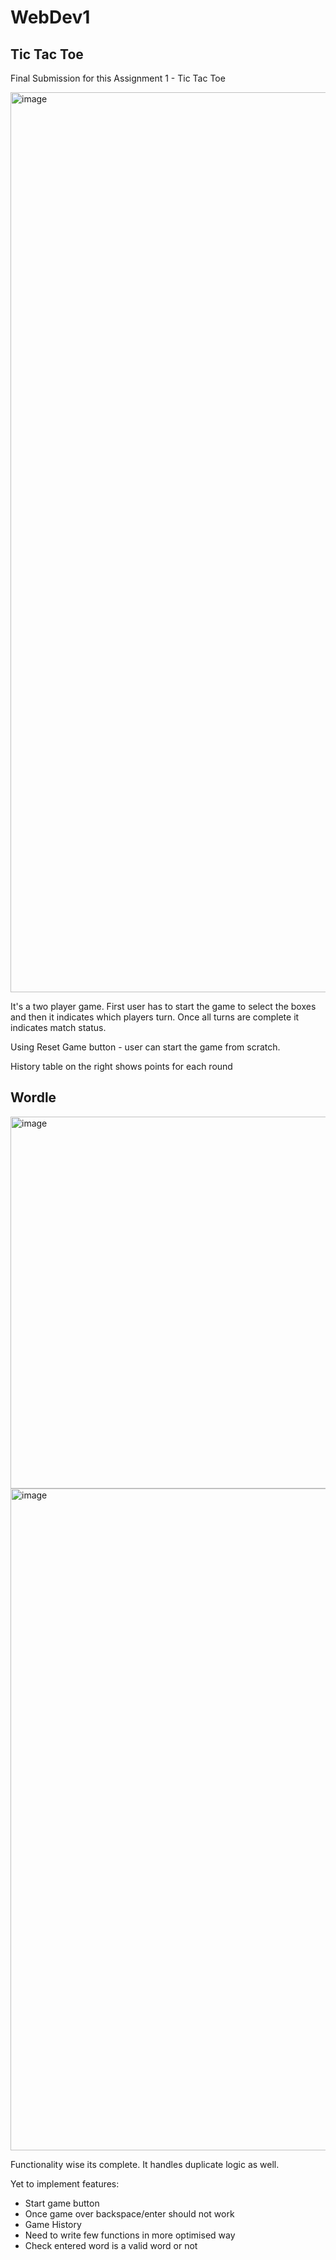 # WebDev1

## Tic Tac Toe

Final Submission for this Assignment 1 - Tic Tac Toe

<img width="1440" alt="image" src="https://user-images.githubusercontent.com/113491692/213777786-8c1e90a4-f1e6-4b2f-bbc5-fd67e73b7efe.png">


It's a two player game. First user has to start the game to select the boxes and then it indicates which players turn. Once all turns are complete it indicates match status.

Using Reset Game button - user can start the game from scratch.

History table on the right shows points for each round



## Wordle

<img width="595" alt="image" src="https://user-images.githubusercontent.com/113491692/213813994-75406880-0acc-4c1c-8c81-040e545b85bd.png">

<img width="1059" alt="image" src="https://user-images.githubusercontent.com/113491692/213814172-1ea76262-324e-4be5-a7ce-9b4324b8651f.png">




Functionality wise its complete. It  handles duplicate logic as well.

Yet to implement features:
* Start game button
* Once game over backspace/enter should not work
* Game History
* Need to write few functions in more optimised way
* Check entered word is a valid word or not
